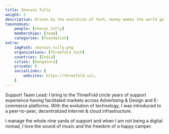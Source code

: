 ```yaml
---
title: Sherwin Tully
weight: 3
description: Driven by the evolution of tech, money makes the world go round and the ability to adapt to change being the constant.
taxonomies:
    people: [sherwi_tully]
    memberships: [team]
    categories: [foundation]
extra:
    imgPath: sherwin_tully.png
    organizations: [threefold_tech]
    countries: [India]
    cities: [Bangalore]
    private: 0
    socialLinks: {
        websites: https://threefold.io/,
    }
---
```



Support Team Lead: I bring to the ThreeFold circle years of support experience having facilitated markets across Advertising & Design and E-commerce platforms. With the evolution of technology, I was introduced to a peer-to-peer, decentralized Internet & cloud infrastructure. 

I manage the whole nine yards of support and when I am not being a digital nomad, I love the sound of music and the freedom of a happy camper.